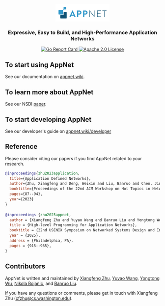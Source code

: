 <p align="center">
  <picture>
    <img alt="AppNet" src="https://raw.githubusercontent.com/appnet-org/docs/main/src/assets/logos/AppNet-blue.png" width=35%>
  </picture>
</p>

<div align="center">
  <h3>
    Expressive, Easy to Build, and High-Performance Application Networks
  </h3>

  <a href="https://goreportcard.com/report/github.com/appnet-org/appnet">
    <img src="https://goreportcard.com/badge/github.com/appnet-org/appnet" alt="Go Report Card">
  </a>
  <a href="https://github.com/appnet-org/appnet/blob/main/LICENSE">
    <img src="https://img.shields.io/github/license/appnet-org/appnet" alt="Apache 2.0 License">
  </a>
</div>

## To start using AppNet

See our documentation on [appnet.wiki](https://appnet.wiki).

## To learn more about AppNet

See our NSDI [paper](https://www.usenix.org/system/files/nsdi25-zhu.pdf).


## To start developing AppNet

See our developer's guide on [appnet.wiki/developer](https://appnet.wiki/developer.html)

<!-- 
## Description
// TODO(user): An in-depth paragraph about your project and overview of use

## Getting Started

### Prerequisites
- go version v1.21.0+
- docker version 17.03+.
- kubectl version v1.11.3+.
- Access to a Kubernetes v1.11.3+ cluster.

### To Deploy on the cluster
**Build and push your image to the location specified by `IMG`:**

```sh
make docker-build docker-push IMG=<some-registry>/appnet:tag
```

**NOTE:** This image ought to be published in the personal registry you specified. 
And it is required to have access to pull the image from the working environment. 
Make sure you have the proper permission to the registry if the above commands don’t work.

**Install the CRDs into the cluster:**

```sh
make install
```

**Deploy the Manager to the cluster with the image specified by `IMG`:**

```sh
make deploy IMG=<some-registry>/appnet:tag
```

> **NOTE**: If you encounter RBAC errors, you may need to grant yourself cluster-admin 
privileges or be logged in as admin.

**Create instances of your solution**
You can apply the samples (examples) from the config/sample:

```sh
kubectl apply -k config/samples/
```

>**NOTE**: Ensure that the samples has default values to test it out.

### To Uninstall
**Delete the instances (CRs) from the cluster:**

```sh
kubectl delete -k config/samples/
```

**Delete the APIs(CRDs) from the cluster:**

```sh
make uninstall
```

**UnDeploy the controller from the cluster:**

```sh
make undeploy
```

## Project Distribution

Following are the steps to build the installer and distribute this project to users.

1. Build the installer for the image built and published in the registry:

```sh
make build-installer IMG=<some-registry>/appnet:tag
```

NOTE: The makefile target mentioned above generates an 'install.yaml'
file in the dist directory. This file contains all the resources built
with Kustomize, which are necessary to install this project without
its dependencies.

2. Using the installer

Users can just run kubectl apply -f <URL for YAML BUNDLE> to install the project, i.e.:

```sh
kubectl apply -f https://raw.githubusercontent.com/<org>/appnet/<tag or branch>/dist/install.yaml
```

## Contributing
// TODO(user): Add detailed information on how you would like others to contribute to this project

**NOTE:** Run `make help` for more information on all potential `make` targets

More information can be found via the [Kubebuilder Documentation](https://book.kubebuilder.io/introduction.html) -->

## Reference
Please consider citing our papers if you find AppNet related to your research.

```bibtex
@inproceedings{zhu2023application,
  title={Application Defined Networks},
  author={Zhu, Xiangfeng and Deng, Weixin and Liu, Banruo and Chen, Jingrong and Wu, Yongji and Anderson, Thomas and Krishnamurthy, Arvind and Mahajan, Ratul and Zhuo, Danyang},
  booktitle={Proceedings of the 22nd ACM Workshop on Hot Topics in Networks},
  pages={87--94},
  year={2023}
}

@inproceedings {zhu2025appnet,
  author = {Xiangfeng Zhu and Yuyao Wang and Banruo Liu and Yongtong Wu and Nikola Bojanic and Jingrong Chen and Gilbert Louis Bernstein and Arvind Krishnamurthy and Sam Kumar and Ratul Mahajan and Danyang Zhuo},
  title = {High-level Programming for Application Networks},
  booktitle = {22nd USENIX Symposium on Networked Systems Design and Implementation (NSDI 25)},
  year = {2025},
  address = {Philadelphia, PA},
  pages = {915--935},
}
```

## Contributors

AppNet is written and maintained by [Xiangfeng Zhu](https://xzhu27.me/), [Yuyao Wang](https://kristoff-starling.github.io/), [Yongtong Wu](https://jokerwyt.github.io/), [Nikola Bojanic](https://github.com/NikolaBo), and [Banruo Liu](https://github.com/livingshade).

If you have any questions or comments, please get in touch with Xiangfeng Zhu (xfzhu@cs.washington.edu).

<!-- 
## License

Copyright 2024.

Licensed under the Apache License, Version 2.0 (the "License");
you may not use this file except in compliance with the License.
You may obtain a copy of the License at

    http://www.apache.org/licenses/LICENSE-2.0

Unless required by applicable law or agreed to in writing, software
distributed under the License is distributed on an "AS IS" BASIS,
WITHOUT WARRANTIES OR CONDITIONS OF ANY KIND, either express or implied.
See the License for the specific language governing permissions and
limitations under the License.
 -->
